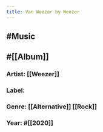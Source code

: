```yaml
---
title: Van Weezer by Weezer
---
```


## #Music

## #[[Album]]
### Artist: [[Weezer]]

### Label: 

### Genre: [[Alternative]] [[Rock]]

### Year: #[[2020]]
